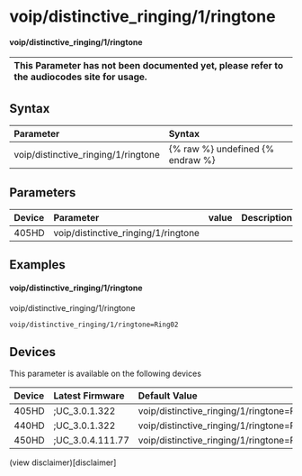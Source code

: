 ﻿---
description: voip/distinctive_ringing/1/ringtone
search:
    keywords: ['voip','distinctive_ringing','1','ringtone']
---

# voip/distinctive_ringing/1/ringtone

#### voip/distinctive_ringing/1/ringtone


| This Parameter has not been documented yet, please refer to the audiocodes site for usage.  |
| :--- |

## Syntax
| Parameter | Syntax |
| :--- | :--- |
|voip/distinctive_ringing/1/ringtone | {% raw %} undefined {% endraw %} |

## Parameters
|Device|Parameter|value|Description|
|:---|:---|:---|:---|
| 405HD | voip/distinctive_ringing/1/ringtone |  |  |

## Examples
#### voip/distinctive_ringing/1/ringtone

voip/distinctive_ringing/1/ringtone

```
voip/distinctive_ringing/1/ringtone=Ring02
```

## Devices
This parameter is available on the following devices

| Device | Latest Firmware | Default Value |
|:---|:---|:---|
| 405HD | ;UC_3.0.1.322 | voip/distinctive_ringing/1/ringtone=Ring02 
| 440HD | ;UC_3.0.1.322 | voip/distinctive_ringing/1/ringtone=Ring02 
| 450HD | ;UC_3.0.4.111.77 | voip/distinctive_ringing/1/ringtone=Ring02 

(view disclaimer)[disclaimer]
